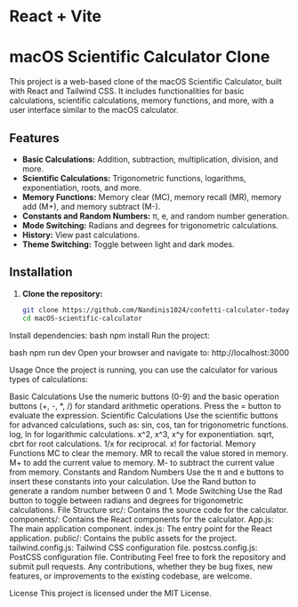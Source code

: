 # React + Vite

# macOS Scientific Calculator Clone

This project is a web-based clone of the macOS Scientific Calculator, built with React and Tailwind CSS. It includes functionalities for basic calculations, scientific calculations, memory functions, and more, with a user interface similar to the macOS calculator.

## Features

- **Basic Calculations:** Addition, subtraction, multiplication, division, and more.
- **Scientific Calculations:** Trigonometric functions, logarithms, exponentiation, roots, and more.
- **Memory Functions:** Memory clear (MC), memory recall (MR), memory add (M+), and memory subtract (M-).
- **Constants and Random Numbers:** π, e, and random number generation.
- **Mode Switching:** Radians and degrees for trigonometric calculations.
- **History:** View past calculations.
- **Theme Switching:** Toggle between light and dark modes.

## Installation

1. **Clone the repository:**
   ```bash
   git clone https://github.com/Nandinis1024/confetti-calculator-todayPay.git
   cd macOS-scientific-calculator

Install dependencies:
bash
npm install
Run the project:

bash
npm run dev
Open your browser and navigate to:
http://localhost:3000

Usage
Once the project is running, you can use the calculator for various types of calculations:

Basic Calculations
Use the numeric buttons (0-9) and the basic operation buttons (+, -, *, /) for standard arithmetic operations.
Press the = button to evaluate the expression.
Scientific Calculations
Use the scientific buttons for advanced calculations, such as:
sin, cos, tan for trigonometric functions.
log, ln for logarithmic calculations.
x^2, x^3, x^y for exponentiation.
sqrt, cbrt for root calculations.
1/x for reciprocal.
x! for factorial.
Memory Functions
MC to clear the memory.
MR to recall the value stored in memory.
M+ to add the current value to memory.
M- to subtract the current value from memory.
Constants and Random Numbers
Use the π and e buttons to insert these constants into your calculation.
Use the Rand button to generate a random number between 0 and 1.
Mode Switching
Use the Rad button to toggle between radians and degrees for trigonometric calculations.
File Structure
src/: Contains the source code for the calculator.
components/: Contains the React components for the calculator.
App.js: The main application component.
index.js: The entry point for the React application.
public/: Contains the public assets for the project.
tailwind.config.js: Tailwind CSS configuration file.
postcss.config.js: PostCSS configuration file.
Contributing
Feel free to fork the repository and submit pull requests. Any contributions, whether they be bug fixes, new features, or improvements to the existing codebase, are welcome.

License
This project is licensed under the MIT License.
